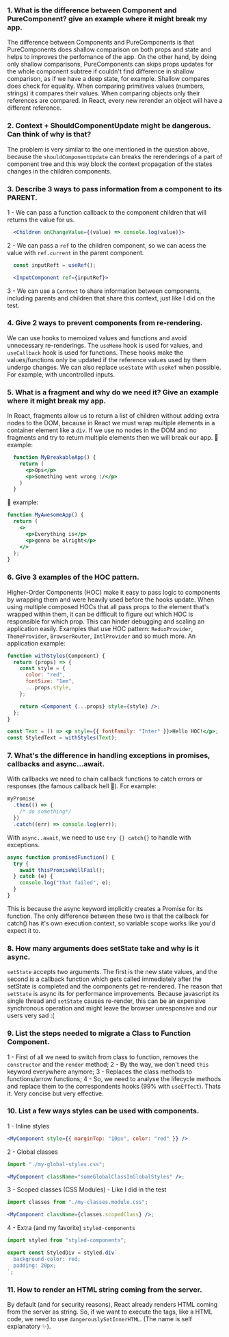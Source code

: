 ### 1. What is the difference between Component and PureComponent? give an example where it might break my app.

The difference between Components and PureComponents is that PureComponents does shallow comparison on both props and state and helps to improves the perfomance of the app.
On the other hand, by doing only shallow comparisons, PureComponents can skips props updates for the whole component subtree if couldn't find difference in shallow comparison, as if we have a deep state, for example.
Shallow compares does check for equality. When comparing primitives values (numbers, strings) it compares their values. When comparing objects only their references are compared.
In React, every new rerender an object will have a different reference.

### 2. Context + ShouldComponentUpdate might be dangerous. Can think of why is that?

The problem is very similar to the one mentioned in the question above, because the `shouldComponentUpdate` can breaks the rerenderings of a part of component tree and this way block the context propagation of the states changes in the children components.

### 3. Describe 3 ways to pass information from a component to its PARENT.

1 - We can pass a function callback to the component children that will returns the value for us.

```jsx
  <Children onChangeValue={(value) => console.log(value)}>
```

2 - We can pass a `ref` to the children component, so we can acess the value with `ref.current` in the parent component.

```jsx
  const inputReft = useRef();

  <InputComponent ref={inputRef}>
```

3 - We can use a `Context` to share information between components, including parents and children that share this context, just like I did on the test.

### 4. Give 2 ways to prevent components from re-rendering.

We can use hooks to memoized values and functions and avoid unnecessary re-renderings.
The `useMemo` hook is used for values, and `useCallback` hook is used for functions.
These hooks make the values/functions only be updated if the reference values used by them undergo changes.
We can also replace `useState` with `useRef` when possible. For example, with uncontrolled inputs.

### 5. What is a fragment and why do we need it? Give an example where it might break my app.

In React, fragments allow us to return a list of children without adding extra nodes to the DOM, because in React we must wrap multiple elements in a container element like a `div`.
If we use no nodes in the DOM and no fragments and try to return multiple elements then we will break our app.
🐛 example:

```jsx
  function MyBreakableApp() {
    return (
      <p>Ops</p>
      <p>Something went wrong :/</p>
    )
  }
```

🤗 example:

```jsx
function MyAwesomeApp() {
  return (
    <>
      <p>Everything is</p>
      <p>gonna be alright</p>
    </>
  );
}
```

### 6. Give 3 examples of the HOC pattern.

Higher-Order Components (HOC) make it easy to pass logic to components by wrapping them and were heavily used before the hooks update.
When using multiple composed HOCs that all pass props to the element that's wrapped within them, it can be difficult to figure out which HOC is responsible for which prop. This can hinder debugging and scaling an application easily.
Examples that use HOC pattern: `ReduxProvider`, `ThemeProvider`, `BrowserRouter`, `IntlProvider` and so much more.
An application example:

```jsx
function withStyles(Component) {
  return (props) => {
    const style = {
      color: "red",
      fontSize: "1em",
      ...props.style,
    };

    return <Component {...props} style={style} />;
  };
}

const Text = () => <p style={{ fontFamily: "Inter" }}>Hello HOC!</p>;
const StyledText = withStyles(Text);
```

### 7. What's the difference in handling exceptions in promises, callbacks and async...await.

With callbacks we need to chain callback functions to catch errors or responses (the famous callback hell 👿).
For example:

```jsx
myPromise
  .then(() => {
    /* do something*/
  })
  .catch((err) => console.log(err));
```

With `async..await`, we need to use `try {} catch{}` to handle with exceptions.

```jsx
async function promisedFunction() {
  try {
    await thisPromiseWillFail();
  } catch (e) {
    console.log("that failed", e);
  }
}
```

This is because the async keyword implicitly creates a Promise for its function.
The only difference between these two is that the callback for catch() has it's own execution context, so variable scope works like you'd expect it to.

### 8. How many arguments does setState take and why is it async.

`setState` accepts two arguments. The first is the new state values, and the second is a callback function which gets called immediately after the setState is completed and the components get re-rendered.
The reason that `setState` is async its for performance improvements.
Because javascript its single thread and `setState` causes re-render, this can be an expensive synchronous operation and might leave the browser unresponsive and our users very sad :(

### 9. List the steps needed to migrate a Class to Function Component.

1 - First of all we need to switch from class to function, removes the `constructor` and the `render` method;
2 - By the way, we don't need `this` keyword everywhere anymore;
3 - Replaces the class methods to functions/arrow functions;
4 - So, we need to analyse the lifecycle methods and replace them to the correspondents hooks (99% with `useEffect`).
Thats it. Very concise but very effective.

### 10. List a few ways styles can be used with components.

1 - Inline styles

```jsx
<MyComponent style={{ marginTop: "10px", color: "red" }} />
```

2 - Global classes

```jsx
import "./my-global-styles.css";

<MyComponent className="someGlobalClassInGlobalStyles" />;
```

3 - Scoped classes (CSS Modules) - Like I did in the test

```jsx
import classes from "./my-classes.module.css";

<MyComponent className={classes.scopedClass} />;
```

4 - Extra (and my favorite) `styled-components`

```jsx
import styled from "styled-components";

export const StyledDiv = styled.div`
  background-color: red;
  padding: 20px;
`;
```

### 11. How to render an HTML string coming from the server.

By default (and for security reasons), React already renders HTML coming from the server as string.
So, if we want to execute the tags, like a HTML code, we need to use `dangerouslySetInnerHTML`.
(The name is self explanatory ✨).
